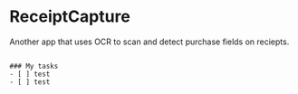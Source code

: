 # ReceiptCapture
Another app that uses OCR to scan and detect purchase fields on reciepts. 
```[tasklist]

### My tasks
- [ ] test
- [ ] test
```
